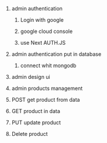 1. admin authentication

   1. Login with google
   1. google cloud console

   1. use Next AUTH.JS

2. admin authentication put in database

   1. connect whit mongodb

3. admin design ui

4. admin products management

5. POST get product from data

6. GET product in data

7. PUT update product

8. Delete product
